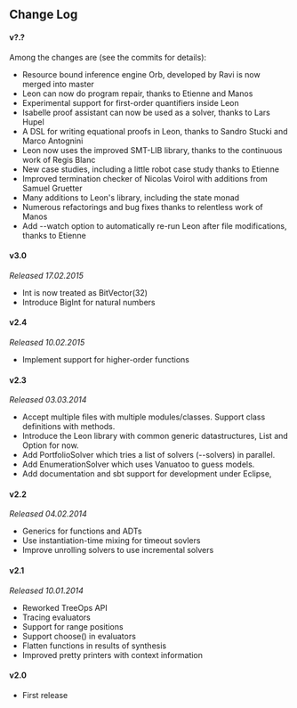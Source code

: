 Change Log
----------

#### v?.?

Among the changes are (see the commits for details):
* Resource bound inference engine Orb, developed by Ravi is now merged into master
* Leon can now do program repair, thanks to Etienne and Manos
* Experimental support for first-order quantifiers inside Leon
* Isabelle proof assistant can now be used as a solver, thanks to Lars Hupel
* A DSL for writing equational proofs in Leon, thanks to Sandro Stucki and Marco Antognini
* Leon now uses the improved SMT-LIB library, thanks to the continuous work of Regis Blanc
* New case studies, including a little robot case study thanks to Etienne
* Improved termination checker of Nicolas Voirol with additions from Samuel Gruetter
* Many additions to Leon's library, including the state monad
* Numerous refactorings and bug fixes thanks to relentless work of Manos
* Add --watch option to automatically re-run Leon after file modifications, thanks to Etienne

#### v3.0
*Released 17.02.2015*

* Int is now treated as BitVector(32)
* Introduce BigInt for natural numbers

#### v2.4
*Released 10.02.2015*

* Implement support for higher-order functions

#### v2.3
*Released 03.03.2014*

* Accept multiple files with multiple modules/classes. Support class
  definitions with methods.
* Introduce the Leon library with common generic datastructures, List and
  Option for now.
* Add PortfolioSolver which tries a list of solvers (--solvers) in parallel.
* Add EnumerationSolver which uses Vanuatoo to guess models.
* Add documentation and sbt support for development under Eclipse,

#### v2.2
*Released 04.02.2014*

* Generics for functions and ADTs
* Use instantiation-time mixing for timeout sovlers
* Improve unrolling solvers to use incremental solvers

#### v2.1
*Released 10.01.2014*

* Reworked TreeOps API
* Tracing evaluators
* Support for range positions
* Support choose() in evaluators
* Flatten functions in results of synthesis
* Improved pretty printers with context information


#### v2.0

* First release
